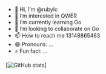 - 👋 Hi, I’m @rubylc
- 👀 I’m interested in QWER
- 🌱 I’m currently learning Go
- 💞️ I’m looking to collaborate on Go
- 📫 How to reach me 13148865463
- 😄 Pronouns: ...
- ⚡ Fun fact: ...

<!---
rubylc/rubylc is a ✨ special ✨ repository because its `README.md` (this file) appears on your GitHub profile.
You can click the Preview link to take a look at your changes.
--->

[![GitHub stats](https://github-readme-stats.vercel.app/api?username=rubylc)]
